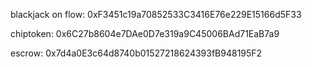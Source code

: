 blackjack on flow: 0xF3451c19a70852533C3416E76e229E15166d5F33

chiptoken: 0x6C27b8604e7DAe0D7e319a9C45006BAd71EaB7a9

escrow: 0x7d4a0E3c64d8740b01527218624393fB948195F2